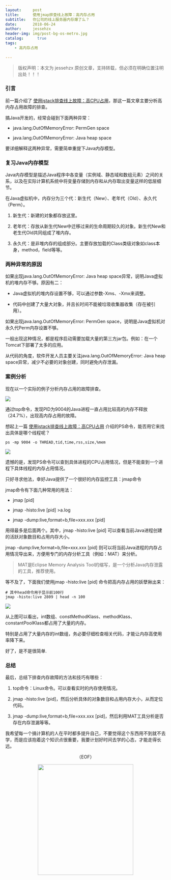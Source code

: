 ```yaml
---
layout:     post
title:      使用jmap排查线上故障：高内存占用
subtitle:   你公司的线上服务器内存爆了么？
date:       2018-06-24            
author:     jessehzx                
header-img: img/post-bg-os-metro.jpg
catalog: 	  true
tags:
    - 高内存占用
        
---
```


> 版权声明：本文为 jessehzx 原创文章，支持转载，但必须在明确位置注明出处！！！

### 引言
前一篇介绍了 [使用jstack排查线上故障：高CPU占用](https://mp.weixin.qq.com/s?__biz=MzU5MDYxOTc2NQ==&mid=2247483677&idx=1&sn=3bdbd1b7ce5a195a7d42016fcc2e54a7&chksm=fe3a3407c94dbd11b441c824c1d03aff9d7cb74ff21066f8b9ab90460a100d34d13d2d1a6e0b#rd)，那这一篇文章主要分析高内存占用故障的排查。

搞Java开发的，经常会碰到下面两种异常：

- java.lang.OutOfMemoryError: PermGen space

- java.lang.OutOfMemoryError: Java heap space

要详细解释这两种异常，需要简单重提下Java内存模型。

### 复习Java内存模型

Java内存模型是描述Java程序中各变量（实例域、静态域和数组元素）之间的关系，以及在实际计算机系统中将变量存储到内存和从内存取出变量这样的低层细节。

在Java虚拟机中，内存分为三个代：新生代（New）、老年代（Old）、永久代（Perm）。

1. 新生代：新建的对象都存放这里。

2. 老年代：存放从新生代New中迁移过来的生命周期较久的对象。新生代New和老生代Old共同组成了堆内存。

3. 永久代：是非堆内存的组成部分。主要存放加载的Class类级对象如class本身，method，field等等。

### 两种异常的原因

如果出现java.lang.OutOfMemoryError: Java heap space异常，说明Java虚拟机的堆内存不够。原因有二：

- Java虚拟机的堆内存设置不够，可以通过参数-Xms、-Xmx来调整。

- 代码中创建了大量大对象，并且长时间不能被垃圾收集器收集（存在被引用）。

如果出现java.lang.OutOfMemoryError: PermGen space，说明是Java虚拟机对永久代Perm内存设置不够。

一般出现这种情况，都是程序启动需要加载大量的第三方jar包。例如：在一个Tomcat下部署了太多的应用。 

从代码的角度，软件开发人员主要关注java.lang.OutOfMemoryError: Java heap space异常，减少不必要的对象创建，同时避免内存泄漏。

### 案例分析

现在以一个实际的例子分析内存占用的故障排查。

![](https://ws4.sinaimg.cn/large/006tKfTcgy1fsmn9wox3sj30ev06c400.jpg)

通过top命令，发现PID为9004的Java进程一直占用比较高的内存不释放（24.7%），出现高内存占用的故障。

想起上一篇 [使用jstack排查线上故障：高CPU占用](https://mp.weixin.qq.com/s?__biz=MzU5MDYxOTc2NQ==&mid=2247483677&idx=1&sn=3bdbd1b7ce5a195a7d42016fcc2e54a7&chksm=fe3a3407c94dbd11b441c824c1d03aff9d7cb74ff21066f8b9ab90460a100d34d13d2d1a6e0b#rd) 介绍的PS命令，能否用它来找出具体是哪个线程呢？

```
ps -mp 9004 -o THREAD,tid,time,rss,size,%mem
```

![](https://ws1.sinaimg.cn/large/006tKfTcgy1fsmn8c1helj30ez063dgv.jpg)

遗憾的是，发现PS命令可以查到具体进程的CPU占用情况，但是不能查到一个进程下具体线程的内存占用情况。

只好寻求他法，幸好Java提供了一个很好的内存监控工具：jmap命令

jmap命令有下面几种常用的用法：

- jmap [pid]

- jmap -histo:live [pid] >a.log

- jmap -dump:live,format=b,file=xxx.xxx [pid]

用得最多是后面两个。其中，jmap -histo:live [pid] 可以查看当前Java进程创建的活跃对象数目和占用内存大小。

jmap -dump:live,format=b,file=xxx.xxx [pid] 则可以将当前Java进程的内存占用情况导出来，方便用专门的内存分析工具（例如：MAT）来分析。

> MAT是Eclipse Memory Analysis Tool的缩写，是一个分析Java内存泄露的工具，推荐使用。

等不及了，下面我们使用jmap -histo:live [pid] 命令把高内存占用的妖孽揪出来：

```
# 其中head命令用于显示前100行
jmap -histo:live 2809 | head -n 100
```

![](https://ws1.sinaimg.cn/large/006tKfTcgy1fsmn7rnjqxj30de0akq4h.jpg)

从上图可以看出，int数组、constMethodKlass、methodKlass、constantPoolKlass都占用了大量的内存。

特别是占用了大量内存的int数组，务必要仔细检查相关代码，才能让内存高使用率降下来。

好了，是不是很简单.
 
### 总结 

最后，总结下排查内存故障的方法和技巧有哪些：

1. top命令：Linux命令。可以查看实时的内存使用情况。  

2. jmap -histo:live [pid]，然后分析具体的对象数目和占用内存大小，从而定位代码。

3. jmap -dump:live,format=b,file=xxx.xxx [pid]，然后利用MAT工具分析是否存在内存泄漏等等。

我希望每一个搞计算机的人在平时都多提升自己，不要觉得这个东西用不到就不去学，而是应该抱着这个知识点很重要，我要计划好时间去学的心态，才能走得长远。

<p align="center">（EOF）</p>

<p align="center"><img src="https://ws3.sinaimg.cn/large/006tKfTcgy1fs2fjgw2icj30im0lk0um.jpg" width="300" height="348"/></p>